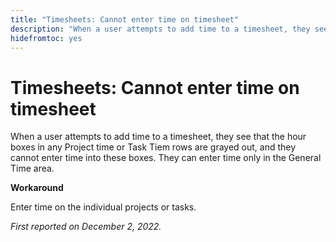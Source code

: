 ```yaml
---
title: "Timesheets: Cannot enter time on timesheet"
description: "When a user attempts to add time to a timesheet, they see that the hour boxes in any Project time or Task Tiem rows are grayed out, and they cannot enter time into these boxes. They can enter time only in the General Time area."
hidefromtoc: yes
---
```


# Timesheets: Cannot enter time on timesheet

When a user attempts to add time to a timesheet, they see that the hour boxes in any Project time or Task Tiem rows are grayed out, and they cannot enter time into these boxes. They can enter time only in the General Time area.

**Workaround**

Enter time on the individual projects or tasks.

_First reported on December 2, 2022._

